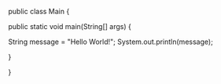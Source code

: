 public class Main {

public static void main(String[] args) {


String message = "Hello World!";
System.out.println(message);

}

}

